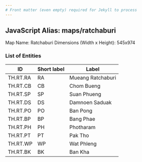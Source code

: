 ```yaml
---
# Front matter (even empty) required for Jekyll to process
---
```


## JavaScript Alias: maps/ratchaburi

Map Name: Ratchaburi
Dimensions (Width x Height): 545x974

### List of Entities

| ID       | Short label | Label             |
| -------- | ----------- | ----------------- |
| TH.RT.RA | RA          | Mueang Ratchaburi |
| TH.RT.CB | CB          | Chom Bueng        |
| TH.RT.SP | SP          | Suan Phueng       |
| TH.RT.DS | DS          | Damnoen Saduak    |
| TH.RT.PO | PO          | Ban Pong          |
| TH.RT.BP | BP          | Bang Phae         |
| TH.RT.PH | PH          | Photharam         |
| TH.RT.PT | PT          | Pak Tho           |
| TH.RT.WP | WP          | Wat Phleng        |
| TH.RT.BK | BK          | Ban Kha           |
